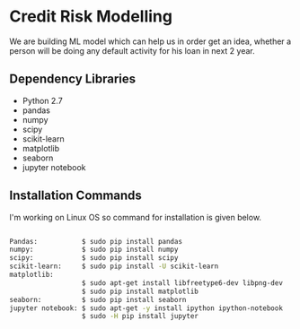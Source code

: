 # Credit Risk Modelling

We are building ML model which can help us in order get an idea, whether a person will be doing any default activity for his loan in next 2 year.

## Dependency Libraries

* Python 2.7
* pandas
* numpy
* scipy
* scikit-learn
* matplotlib
* seaborn
* jupyter notebook

## Installation Commands
I'm working on Linux OS so command for installation is given below.

```bash

Pandas:           $ sudo pip install pandas
numpy:            $ sudo pip install numpy
scipy:            $ sudo pip install scipy
scikit-learn:     $ sudo pip install -U scikit-learn
matplotlib: 
                  $ sudo apt-get install libfreetype6-dev libpng-dev
                  $ sudo pip install matplotlib 
seaborn:          $ sudo pip install seaborn
jupyter notebook: $ sudo apt-get -y install ipython ipython-notebook
                  $ sudo -H pip install jupyter

``` 